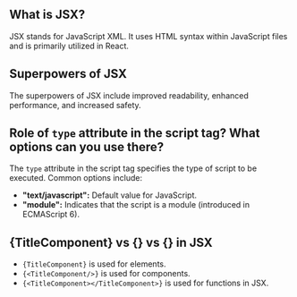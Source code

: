 ## What is JSX?

JSX stands for JavaScript XML. It uses HTML syntax within JavaScript files and is primarily utilized in React.

## Superpowers of JSX

The superpowers of JSX include improved readability, enhanced performance, and increased safety.

## Role of `type` attribute in the script tag? What options can you use there?

The `type` attribute in the script tag specifies the type of script to be executed. Common options include:

- **"text/javascript":** Default value for JavaScript.
- **"module":** Indicates that the script is a module (introduced in ECMAScript 6).

## {TitleComponent} vs {<TitleComponent/>} vs {<TitleComponent></TitleComponent>} in JSX

- `{TitleComponent}` is used for elements.
- `{<TitleComponent/>}` is used for components.
- `{<TitleComponent></TitleComponent>}` is used for functions in JSX.
